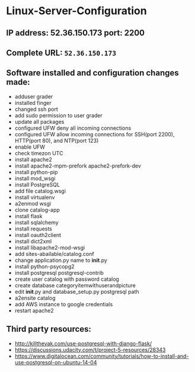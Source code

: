 # Linux-Server-Configuration

## IP address: 52.36.150.173 port: 2200
## Complete URL: ```52.36.150.173```
## Software installed and configuration changes made:
* adduser grader
* installed finger
* changed ssh port
* add sudo permission to user grader
* update all packages
* configured UFW deny all incoming connections
* configured UFW allow incoming connections for SSH(port 2200), HTTP(port 80), and NTP(port 123)
* enable UFW
* check timezon UTC
* install apache2
* install apache2-mpm-prefork apache2-prefork-dev
* install python-pip
* install mod_wsgi
* install PostgreSQL
* add file catalog.wsgi
* install virtualenv
* a2enmod wsgi
* clone catalog-app
* install flask
* install sqlalchemy
* install requests
* install oauth2client
* install dict2xml
* install libapache2-mod-wsgi
* add sites-abailable/catalog.conf
* change application.py name to __init__.py
* install python-psycopg2
* install postgresql postgresql-contrib
* create user catalog with password catalog
* create database categoryitemwithuserandpicture
* edit __init__.py and database_setup.py postgresql path
* a2ensite catalog
* add AWS instance to google credentials
* restart apache2

## Third party resources:
* http://killtheyak.com/use-postgresql-with-django-flask/
* https://discussions.udacity.com/t/project-5-resources/28343
* https://www.digitalocean.com/community/tutorials/how-to-install-and-use-postgresql-on-ubuntu-14-04
